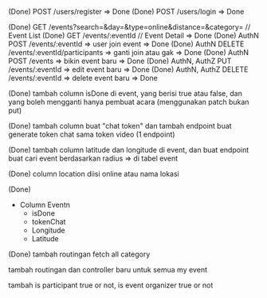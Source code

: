 (Done) POST /users/register => Done
(Done) POST /users/login => Done

(Done) GET /events?search=&day=&type=online&distance=&category= // Event List 
(Done) GET /events/:eventId // Event Detail  => Done
(Done) AuthN POST /events/:eventId => user join event => Done
(Done) AuthN DELETE  /events/:eventId/participants => ganti join atau gak => Done
(Done) AuthN POST /events => bikin event baru => Done
(Done) AuthN, AuthZ PUT /events/:eventId => edit event baru  => Done
(Done) AuthN, AuthZ DELETE /events/:eventId => delete event baru => Done

(Done) tambah column isDone di event, yang berisi true atau false, dan yang boleh mengganti hanya pembuat acara (menggunakan patch bukan put)

(Done) tambah column buat "chat token" dan tambah endpoint buat generate token chat sama token video (1 endpoint)

(Done) tambah column latitude dan longitude di event, dan buat endpoint buat cari event berdasarkan radius => di tabel event

(Done) column location diisi online atau nama lokasi

(Done) 
- Column Eventn
    - isDone
    - tokenChat
    - Longitude
    - Latitude

(Done) tambah routingan fetch all category 

tambah routingan dan controller baru untuk semua my event

tambah is participant true or not, is event organizer true or not